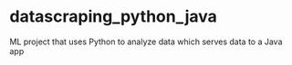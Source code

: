 # datascraping_python_java

ML project that uses Python to analyze data which serves data to a Java app 
